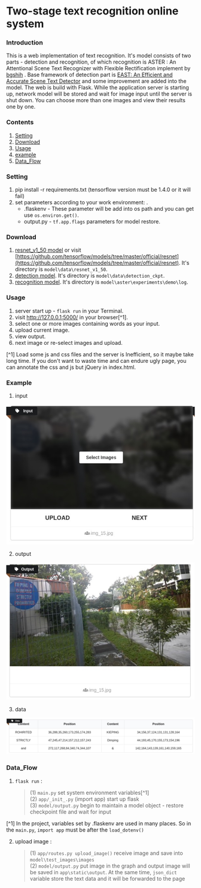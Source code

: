 
# Two-stage text recognition online system

### Introduction
This is a web implementation of text recognition. 
It's model consists of two parts - detection and recognition, of which recognition is ASTER : An Attentional Scene Text Recognizer with Flexible Rectification implement by [bgshih](https://github.com/bgshih/aster) . Base framework of detection part is [EAST: An Efficient and Accurate Scene Text Detector](https://arxiv.org/abs/1704.03155v2) and some improvement are added into the model. 
The web is build with Flask. While the application server is starting up, network model will be stored and wait for image input until the server is shut down. You can choose more than one images and view their results one by one.


### Contents
1. [Setting](#Setting)
2. [Download](#download)
3. [Usage](#Usage)
4. [example](#Example)
5. [Data_Flow](#Data_Flow)

### Setting
1. pip install -r requirements.txt (tensorflow version must be 1.4.0 or it will fail)
2. set parameters according to your work environment: .
   + .flaskenv - These parameter will be add into os path and you can get use `os.environ.get()`.
   + output.py - `tf.app.flags` parameters for model restore.

### Download
1. [resnet_v1_50 model](https://drive.google.com/drive/folders/1Wlq0GSlm06rB_Mk9eL5JccaL57_JU3jO?usp=sharing) or visit [https://github.com/tensorflow/models/tree/master/official/resnet](https://github.com/tensorflow/models/tree/master/official/resnet). It's directory is `model\data\resnet_v1_50`.
2. [detection model](https://drive.google.com/drive/folders/1Wlq0GSlm06rB_Mk9eL5JccaL57_JU3jO?usp=sharing). It's directory is `model\data\detection_ckpt`.
3. [recognition model](https://drive.google.com/drive/folders/1Wlq0GSlm06rB_Mk9eL5JccaL57_JU3jO?usp=sharing). It's directory is `model\aster\experiments\demo\log`.

### Usage
1. server start up - `flask run` in your Terminal.
2. visit http://127.0.0.1:5000/ in your browser[^1].
3. select one or more images containing words as your input.
4. upload current image.
5. view output.
6. next image or re-select images and upload.

[^1] Load some js and css files and the server is Inefficient, so it maybe take long time. If you don't want to waste time and can endure ugly page, you can annotate the css and js but jQuery in index.html.

### Example
1. input

![input](demo_image/input.jpg)

2. output

![output](demo_image/output.jpg)

3. data

![data](demo_image/data.jpg)


### Data_Flow
1. `flask run` : 
   > (1) `main.py` set system environment variables[^1]  </br>
   > (2) `app/_init_.py` (import app)  start up flask </br>
   > (3) `model/output.py` begin to maintain a model object - restore checkpoint file and wait for input</br>

[^1] In the project, variables set by .flaskenv are used in many places. So in the `main.py`, `import app` must be after the `load_dotenv()`

2. upload image :
   > (1) `app/routes.py upload_image()` receive image and save into `model\test_images\images`</br>
   > (2) `model/output.py` put image in the graph and output image will be saved in `app\static\output`. At the same time, `json_dict` variable store the text data and it will be forwarded to the page</br>
